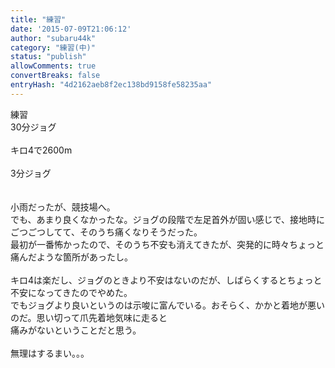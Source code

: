 ```yaml
---
title: "練習"
date: '2015-07-09T21:06:12'
author: "subaru44k"
category: "練習(中)"
status: "publish"
allowComments: true
convertBreaks: false
entryHash: "4d2162aeb8f2ec138bd9158fe58235aa"
---
```

練習<br>
30分ジョグ<br>
<br>
キロ4で2600m<br>
<br>
3分ジョグ<br>
<br>
<br>
小雨だったが、競技場へ。<br>
でも、あまり良くなかったな。ジョグの段階で左足首外が固い感じで、接地時にごつごつしてて、そのうち痛くなりそうだった。<br>
最初が一番怖かったので、そのうち不安も消えてきたが、突発的に時々ちょっと痛んだような箇所があったし。<br>
<br>
キロ4は楽だし、ジョグのときより不安はないのだが、しばらくするとちょっと不安になってきたのでやめた。<br>
でもジョグより良いというのは示唆に富んでいる。おそらく、かかと着地が悪いのだ。思い切って爪先着地気味に走ると<br>
痛みがないということだと思う。<br>
<br>
無理はするまい。。。
